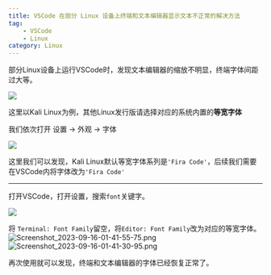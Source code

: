 ```yaml
--- 
title: VSCode 在部分 Linux 设备上终端和文本编辑器显示文本不正常的解决方法
tag:  
    - VSCode 
    - Linux 
category: Linux 
---
```


部分Linux设备上运行VSCode时，发现文本编辑器的缩放不明显，终端字体间距过大等。

![](https://image.hestudio.net/i/2023/09/16/6504994ccf087.png)

这里以Kali Linux为例，其他Linux发行版请选择对应的系统内置的**等宽字体**

我们依次打开 设置 -> 外观 -> 字体

![](https://image.hestudio.net/i/2023/09/16/65049a672f45e.png)

这里我们可以发现，Kali Linux默认等宽字体系列是`'Fira Code'`，后续我们需要在VSCode内将字体改为`'Fira Code'`

---

打开VSCode，打开设置，搜索`font`关键字。

![](https://image.hestudio.net/i/2023/09/16/65049b337f3f4.png)

将 `Terminal: Font Family`留空，将`Editor: Font Family`改为对应的等宽字体。
![Screenshot_2023-09-16-01-41-55-75.png](https://image.hestudio.net/i/2023/09/16/65049b7003013.png)
![Screenshot_2023-09-16-01-41-30-95.png](https://image.hestudio.net/i/2023/09/16/65049b72239a4.png)

再次使用就可以发现，终端和文本编辑器的字体已经恢复正常了。

